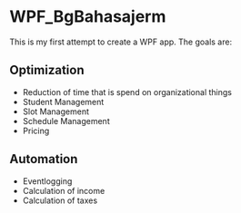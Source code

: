 # WPF_BgBahasajerm
This is my first attempt to create a WPF app.
The goals are:

## Optimization
* Reduction of time that is spend on organizational things
* Student Management
* Slot Management
* Schedule Management
* Pricing

## Automation
* Eventlogging
* Calculation of income
* Calculation of taxes
